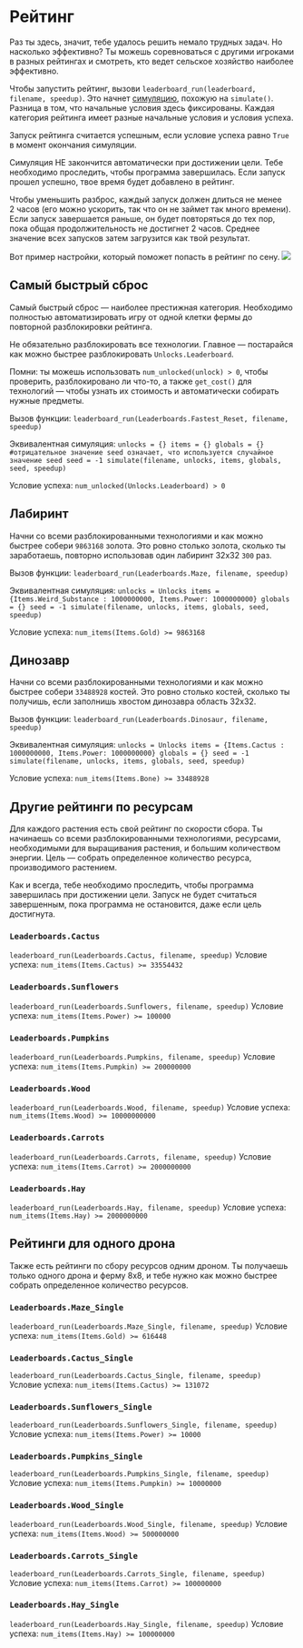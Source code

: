 # Рейтинг
Раз ты здесь, значит, тебе удалось решить немало трудных задач. Но насколько эффективно?
Ты можешь соревноваться с другими игроками в разных рейтингах и смотреть, кто ведет сельское хозяйство наиболее эффективно.

Чтобы запустить рейтинг, вызови `leaderboard_run(leaderboard, filename, speedup)`.
Это начнет [симуляцию](docs/unlocks/simulation.md), похожую на `simulate()`. Разница в том, что начальные условия здесь фиксированы. Каждая категория рейтинга имеет разные начальные условия и условия успеха.

Запуск рейтинга считается успешным, если условие успеха равно `True` в момент окончания симуляции.

Симуляция НЕ закончится автоматически при достижении цели. Тебе необходимо проследить, чтобы программа завершилась.
Если запуск прошел успешно, твое время будет добавлено в рейтинг.

Чтобы уменьшить разброс, каждый запуск должен длиться не менее 2 часов (его можно ускорить, так что он не займет так много времени). Если запуск завершается раньше, он будет повторяться до тех пор, пока общая продолжительность не достигнет 2 часов. Среднее значение всех запусков затем загрузится как твой результат.

Вот пример настройки, который поможет попасть в рейтинг по сену.
![](LeaderboardSetup400)

## Самый быстрый сброс
Самый быстрый сброс — наиболее престижная категория. Необходимо полностью автоматизировать игру от одной клетки фермы до повторной разблокировки рейтинга.

Не обязательно разблокировать все технологии. Главное — постарайся как можно быстрее разблокировать `Unlocks.Leaderboard`.

Помни: ты можешь использовать `num_unlocked(unlock) > 0`, чтобы проверить, разблокировано ли что-то, а также `get_cost()` для технологий — чтобы узнать их стоимость и автоматически собирать нужные предметы.

Вызов функции:
`leaderboard_run(Leaderboards.Fastest_Reset, filename, speedup)`

Эквивалентная симуляция:
`unlocks = {}
items = {}
globals = {}
#отрицательное значение seed означает, что используется случайное значение seed
seed = -1
simulate(filename, unlocks, items, globals, seed, speedup)`

Условие успеха:
`num_unlocked(Unlocks.Leaderboard) > 0`

## Лабиринт
Начни со всеми разблокированными технологиями и как можно быстрее собери `9863168` золота. Это ровно столько золота, сколько ты заработаешь, повторно использовав один лабиринт 32x32 `300` раз.

Вызов функции:
`leaderboard_run(Leaderboards.Maze, filename, speedup)`

Эквивалентная симуляция:
`unlocks = Unlocks
items = {Items.Weird_Substance : 1000000000, Items.Power: 1000000000}
globals = {}
seed = -1
simulate(filename, unlocks, items, globals, seed, speedup)`

Условие успеха:
`num_items(Items.Gold) >= 9863168`

## Динозавр
Начни со всеми разблокированными технологиями и как можно быстрее собери `33488928` костей. Это ровно столько костей, сколько ты получишь, если заполнишь хвостом динозавра область 32x32.

Вызов функции:
`leaderboard_run(Leaderboards.Dinosaur, filename, speedup)`

Эквивалентная симуляция:
`unlocks = Unlocks
items = {Items.Cactus : 1000000000, Items.Power: 1000000000}
globals = {}
seed = -1
simulate(filename, unlocks, items, globals, seed, speedup)`

Условие успеха:
`num_items(Items.Bone) >= 33488928`

## Другие рейтинги по ресурсам
Для каждого растения есть свой рейтинг по скорости сбора. Ты начинаешь со всеми разблокированными технологиями, ресурсами, необходимыми для выращивания растения, и большим количеством энергии. Цель — собрать определенное количество ресурса, производимого растением.

Как и всегда, тебе необходимо проследить, чтобы программа завершилась при достижении цели. Запуск не будет считаться завершенным, пока программа не остановится, даже если цель достигнута.

### `Leaderboards.Cactus`
`leaderboard_run(Leaderboards.Cactus, filename, speedup)`
Условие успеха: `num_items(Items.Cactus) >= 33554432`

### `Leaderboards.Sunflowers`
`leaderboard_run(Leaderboards.Sunflowers, filename, speedup)`
Условие успеха: `num_items(Items.Power) >= 100000`

### `Leaderboards.Pumpkins`
`leaderboard_run(Leaderboards.Pumpkins, filename, speedup)`
Условие успеха: `num_items(Items.Pumpkin) >= 200000000`

### `Leaderboards.Wood`
`leaderboard_run(Leaderboards.Wood, filename, speedup)`
Условие успеха: `num_items(Items.Wood) >= 10000000000`

### `Leaderboards.Carrots`
`leaderboard_run(Leaderboards.Carrots, filename, speedup)`
Условие успеха: `num_items(Items.Carrot) >= 2000000000`

### `Leaderboards.Hay`
`leaderboard_run(Leaderboards.Hay, filename, speedup)`
Условие успеха: `num_items(Items.Hay) >= 2000000000`

## Рейтинги для одного дрона
Также есть рейтинги по сбору ресурсов одним дроном. Ты получаешь только одного дрона и ферму 8x8, и тебе нужно как можно быстрее собрать определенное количество ресурсов.

### `Leaderboards.Maze_Single`
`leaderboard_run(Leaderboards.Maze_Single, filename, speedup)`
Условие успеха: `num_items(Items.Gold) >= 616448`

### `Leaderboards.Cactus_Single`
`leaderboard_run(Leaderboards.Cactus_Single, filename, speedup)`
Условие успеха: `num_items(Items.Cactus) >= 131072`

### `Leaderboards.Sunflowers_Single`
`leaderboard_run(Leaderboards.Sunflowers_Single, filename, speedup)`
Условие успеха: `num_items(Items.Power) >= 10000`

### `Leaderboards.Pumpkins_Single`
`leaderboard_run(Leaderboards.Pumpkins_Single, filename, speedup)`
Условие успеха: `num_items(Items.Pumpkin) >= 10000000`

### `Leaderboards.Wood_Single`
`leaderboard_run(Leaderboards.Wood_Single, filename, speedup)`
Условие успеха: `num_items(Items.Wood) >= 500000000`

### `Leaderboards.Carrots_Single`
`leaderboard_run(Leaderboards.Carrots_Single, filename, speedup)`
Условие успеха: `num_items(Items.Carrot) >= 100000000`

### `Leaderboards.Hay_Single`
`leaderboard_run(Leaderboards.Hay_Single, filename, speedup)`
Условие успеха: `num_items(Items.Hay) >= 100000000`